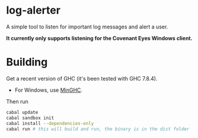 log-alerter
===========

A simple tool to listen for important log messages and alert a user.

**It currently only supports listening for the Covenant Eyes Windows client.**

Building
========

Get a recent version of GHC (it's been tested with GHC 7.8.4).
  * For Windows, use [MinGHC](https://github.com/fpco/minghc/blob/master/README.md).

Then run

```bash
cabal update
cabal sandbox init
cabal install --dependencies-only
cabal run # this will build and run, the binary is in the dist folder
```
